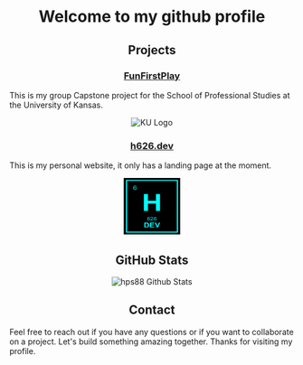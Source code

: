 <div align="center">

# Welcome to my github profile

## Projects

### [FunFirstPlay](https://github.com/ITEC490-Capstone-Group3/FunFirstPlay)

</div>

This is my group Capstone project for the School of Professional Studies at the University of Kansas.

<div align="center">
<img src="https://brand.ku.edu/sites/brand/files/images/2020/KUMarks_Jayhawk.png" width="100" height="100" alt="KU Logo">

### [h626.dev](https://github.com/H626-Dev/h626.dev)

</div>

This is my personal website, it only has a landing page at the moment.

<div align="center">
<img src="https://github.com/H626-Dev/h626.dev/blob/main/logo.png?raw=true" width="100" height="100" alt="h626.dev logo">

## GitHub Stats

<img src="https://github-readme-stats.vercel.app/api?username=HPS88&show_icons=true&theme=radical" alt="hps88 Github Stats">

## Contact

</div>

Feel free to reach out if you have any questions or if you want to collaborate on a project. Let's build something amazing together. Thanks for visiting my profile.
